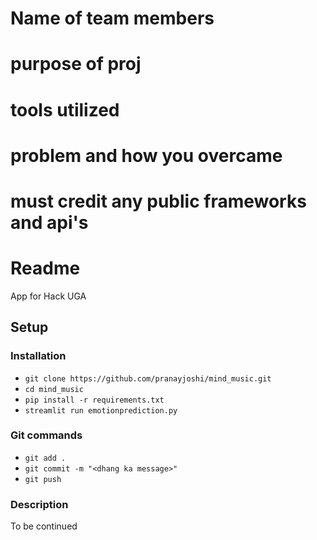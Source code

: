 # Name of team members
# purpose of proj
# tools utilized
# problem and how you overcame
# must credit any public frameworks and api's

# Readme
App for Hack UGA

## Setup
### Installation
* ```git clone https://github.com/pranayjoshi/mind_music.git```
* ```cd mind_music```
* ```pip install -r requirements.txt```
* ```streamlit run emotionprediction.py```
### Git commands
* ```git add .```
* ```git commit -m "<dhang ka message>"```
* ```git push```
### Description
To be continued